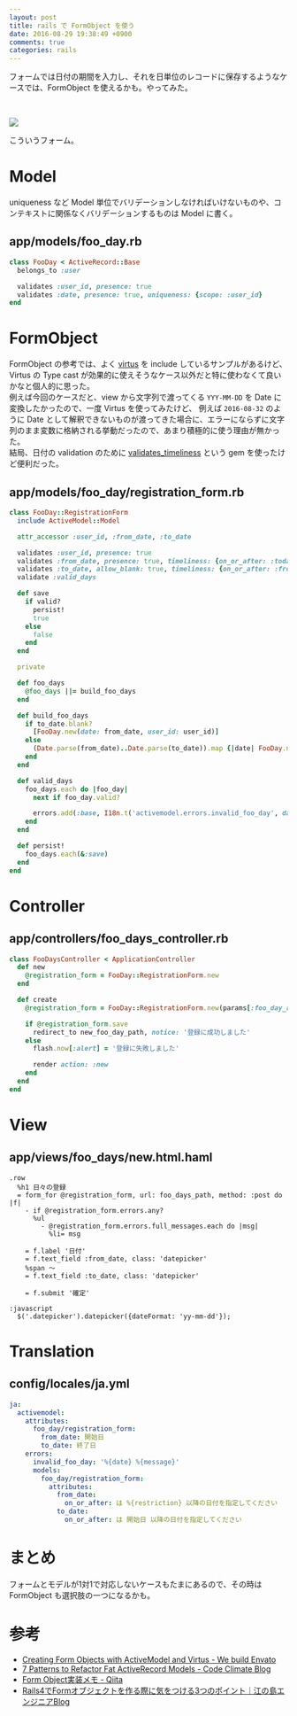 ```yaml
---
layout: post
title: rails で FormObject を使う
date: 2016-08-29 19:38:49 +0900
comments: true
categories: rails
---
```


フォームでは日付の期間を入力し、それを日単位のレコードに保存するようなケースでは、FormObject を使えるかも。やってみた。  

<br />

![](/images/2016-08-29-rails-form-object/screenshot1.png)  

こういうフォーム。  


# Model
uniqueness など Model 単位でバリデーションしなければいけないものや、コンテキストに関係なくバリデーションするものは Model に書く。  

## app/models/foo_day.rb

```ruby
class FooDay < ActiveRecord::Base
  belongs_to :user

  validates :user_id, presence: true
  validates :date, presence: true, uniqueness: {scope: :user_id}
end
```


# FormObject

FormObject の参考では、よく [virtus](https://github.com/solnic/virtus) を include しているサンプルがあるけど、Virtus の Type cast が効果的に使えそうなケース以外だと特に使わなくて良いかなと個人的に思った。  
例えば今回のケースだと、view から文字列で渡ってくる `YYY-MM-DD` を Date に変換したかったので、一度 Virtus を使ってみたけど、
例えば `2016-08-32` のように Date として解釈できないものが渡ってきた場合に、エラーにならずに文字列のまま変数に格納される挙動だったので、あまり積極的に使う理由が無かった。  
結局、日付の validation のために [validates_timeliness](https://github.com/adzap/validates_timeliness) という gem を使ったけど便利だった。  

## app/models/foo_day/registration_form.rb

```ruby
class FooDay::RegistrationForm
  include ActiveModel::Model

  attr_accessor :user_id, :from_date, :to_date

  validates :user_id, presence: true
  validates :from_date, presence: true, timeliness: {on_or_after: :today, type: :date}
  validates :to_date, allow_blank: true, timeliness: {on_or_after: :from_date, type: :date}
  validate :valid_days

  def save
    if valid?
      persist!
      true
    else
      false
    end
  end

  private

  def foo_days
    @foo_days ||= build_foo_days
  end

  def build_foo_days
    if to_date.blank?
      [FooDay.new(date: from_date, user_id: user_id)]
    else
      (Date.parse(from_date)..Date.parse(to_date)).map {|date| FooDay.new(user_id: user_id, date: date) }
    end
  end

  def valid_days
    foo_days.each do |foo_day|
      next if foo_day.valid?

      errors.add(:base, I18n.t('activemodel.errors.invalid_foo_day', date: foo_day.date, message: foo_day.errors.full_messages.join(', ')))
    end
  end

  def persist!
    foo_days.each(&:save)
  end
end
```


# Controller

## app/controllers/foo_days_controller.rb

```ruby
class FooDaysController < ApplicationController
  def new
    @registration_form = FooDay::RegistrationForm.new
  end

  def create
    @registration_form = FooDay::RegistrationForm.new(params[:foo_day_registration_form].merge(user_id: current_user.id))

    if @registration_form.save
      redirect_to new_foo_day_path, notice: '登録に成功しました'
    else
      flash.now[:alert] = '登録に失敗しました'

      render action: :new
    end
  end
end
```

# View

## app/views/foo_days/new.html.haml

```haml
.row
  %h1 日々の登録
  = form_for @registration_form, url: foo_days_path, method: :post do |f|
    - if @registration_form.errors.any?
      %ul
        - @registration_form.errors.full_messages.each do |msg|
          %li= msg

    = f.label '日付'
    = f.text_field :from_date, class: 'datepicker'
    %span 〜
    = f.text_field :to_date, class: 'datepicker'

    = f.submit '確定'

:javascript
  $('.datepicker').datepicker({dateFormat: 'yy-mm-dd'});
```


# Translation
## config/locales/ja.yml

```yaml
ja:
  activemodel:
    attributes:
      foo_day/registration_form:
        from_date: 開始日
        to_date: 終了日
    errors:
      invalid_foo_day: '%{date} %{message}'
      models:
        foo_day/registration_form:
          attributes:
            from_date:
              on_or_after: は %{restriction} 以降の日付を指定してください
            to_date:
              on_or_after: は 開始日 以降の日付を指定してください
```

# まとめ
フォームとモデルが1対1で対応しないケースもたまにあるので、その時は FormObject も選択肢の一つになるかも。  

# 参考
- [Creating Form Objects with ActiveModel and Virtus - We build Envato](http://webuild.envato.com/blog/creating-form-objects-with-activemodel-and-virtus/)
- [7 Patterns to Refactor Fat ActiveRecord Models - Code Climate Blog](http://blog.codeclimate.com/blog/2012/10/17/7-ways-to-decompose-fat-activerecord-models/)
- [Form Object実装メモ - Qiita](http://qiita.com/quattro_4/items/6636efbf58cca13db02a)
- [Rails4でFormオブジェクトを作る際に気をつける3つのポイント｜江の島エンジニアBlog](http://blog.enogineer.com/2014/12/02/rails-form-object/)
